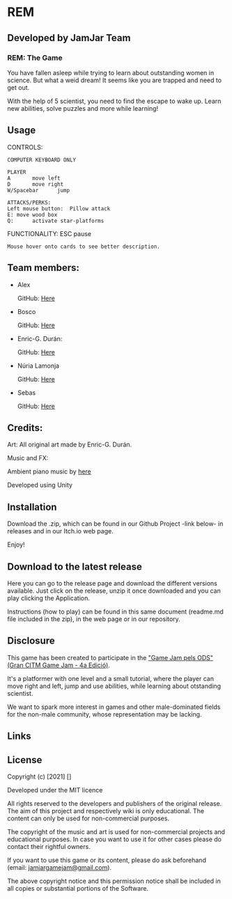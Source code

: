 # REM

## Developed by JamJar Team



### REM: The Game


You have fallen asleep while trying to learn about outstanding women in science. But what a weid dream! It seems like you are trapped and need to get out.

With the help of 5 scientist, you need to find the escape to wake up. Learn new abilities, solve puzzles and more while learning!


## Usage


CONTROLS:


	COMPUTER KEYBOARD ONLY

	PLAYER 
	A 		move left
	D 		move right
	W/Spacebar		jump 

	ATTACKS/PERKS:
	Left mouse button:	Pillow attack
	E: move wood box
	Q:		activate star-platforms
  
  FUNCTIONALITY:
	ESC 		pause	
  
	Mouse hover onto cards to see better description.


## Team members:


 + Alex

	GitHub: [Here](https://github.com/Omicrxn)


 + Bosco

	GitHub: [Here](https://github.com/boscobarberesbert)



 + Enric-G. Durán:

	GitHub: [Here](https://github.com/EnricGDV)



 + Núria Lamonja

	GitHub: [Here](https://github.com/Needlesslord)



 + Sebas
 
 
	GitHub: [Here](https://github.com/Vinskky)



## Credits:


Art: All original art made by Enric-G. Durán.


Music and FX:

Ambient piano music by [here](https://freesound.org/people/ShadyDave/sounds/325647/)


Developed using Unity


## Installation


Download the .zip, which can be found in our Github Project -link below- in releases and in our Itch.io web page.



Enjoy!



## Download to the latest release


Here you can go to the release page and download the different versions available. Just click on the release, unzip it once downloaded and you can play clicking the Application.


Instructions (how to play) can be found in this same document (readme.md file included in the zip), in the web page or in our repository.



## Disclosure


This game has been created to participate in the ["Game Jam pels ODS" (Gran CITM Game Jam - 4a Edició)](https://itch.io/jam/gran-citm-game-jam-4a-edicio).


It's a platformer with one level and a small tutorial, where the player can move right and left, jump and use abilities, while learning about otstanding scientist.


We want to spark more interest in games and other male-dominated fields for the non-male community, whose representation may be lacking.



## Links




## License


Copyright (c) [2021] []


Developed under the MIT licence


All rights reserved to the developers and publishers of the original release. 
The aim of this project and respectively wiki is only educational. 
The content can only be used for non-commercial purposes. 


The copyright of the music and art is used for non-commercial projects and educational purposes.
In case you want to use it for other cases please do contact their rightful owners.


If you want to use this game or its content, please do ask beforehand (email: jamjargamejam@gmail.com).


The above copyright notice and this permission notice shall be included in all
copies or substantial portions of the Software.
